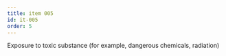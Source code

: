 ```yaml
---
title: item 005
id: it-005
order: 5
---
```

Exposure to toxic substance (for example, dangerous chemicals, radiation)